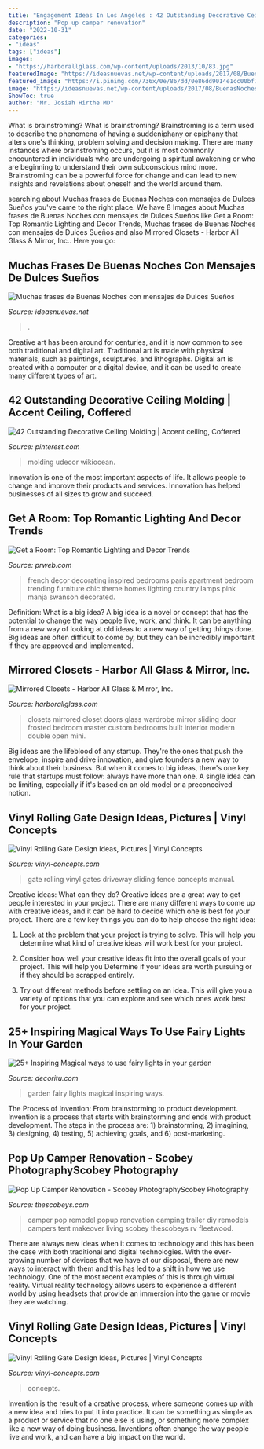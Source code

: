 ```yaml
---
title: "Engagement Ideas In Los Angeles : 42 Outstanding Decorative Ceiling Molding"
description: "Pop up camper renovation"
date: "2022-10-31"
categories:
- "ideas"
tags: ["ideas"]
images:
- "https://harborallglass.com/wp-content/uploads/2013/10/83.jpg"
featuredImage: "https://ideasnuevas.net/wp-content/uploads/2017/08/BuenasNoches4001-500x889.jpg"
featured_image: "https://i.pinimg.com/736x/0e/86/dd/0e86dd9014e1cc00bf75a4a3e39084a0.jpg"
image: "https://ideasnuevas.net/wp-content/uploads/2017/08/BuenasNoches4001-500x889.jpg"
ShowToc: true
author: "Mr. Josiah Hirthe MD"
---
```



What is brainstroming?
What is brainstroming? Brainstroming is a term used to describe the phenomena of having a suddeniphany or epiphany that alters one's thinking, problem solving and decision making. There are many instances where brainstroming occurs, but it is most commonly encountered in individuals who are undergoing a spiritual awakening or who are beginning to understand their own subconscious mind more. Brainstroming can be a powerful force for change and can lead to new insights and revelations about oneself and the world around them.

	

		
searching about Muchas frases de Buenas Noches con mensajes de Dulces Sueños you've came to the right place. We have 8 Images about Muchas frases de Buenas Noches con mensajes de Dulces Sueños like Get a Room: Top Romantic Lighting and Decor Trends, Muchas frases de Buenas Noches con mensajes de Dulces Sueños and also Mirrored Closets - Harbor All Glass &amp; Mirror, Inc.. Here you go:
		
    
## Muchas Frases De Buenas Noches Con Mensajes De Dulces Sueños

<img loading=lazy src="https://ideasnuevas.net/wp-content/uploads/2017/08/BuenasNoches4001-500x889.jpg" onerror="this.onerror=null;this.src='https://tse2.mm.bing.net/th?id=OIP.q-mWeJrCUomQ_3no8CHUQAHaNK&amp;pid=15.1';" alt="Muchas frases de Buenas Noches con mensajes de Dulces Sueños">

_Source: ideasnuevas.net_

>. 

	

Creative art has been around for centuries, and it is now common to see both traditional and digital art. Traditional art is made with physical materials, such as paintings, sculptures, and lithographs. Digital art is created with a computer or a digital device, and it can be used to create many different types of art.

    
## 42 Outstanding Decorative Ceiling Molding | Accent Ceiling, Coffered

<img loading=lazy src="https://i.pinimg.com/736x/0e/86/dd/0e86dd9014e1cc00bf75a4a3e39084a0.jpg" onerror="this.onerror=null;this.src='https://tse1.mm.bing.net/th?id=OIP.iQRFXc4p0nBPT0bsfOWaVwHaLH&amp;pid=15.1';" alt="42 Outstanding Decorative Ceiling Molding | Accent ceiling, Coffered">

_Source: pinterest.com_

>molding udecor wikiocean. 

	

Innovation is one of the most important aspects of life. It allows people to change and improve their products and services. Innovation has helped businesses of all sizes to grow and succeed.

    
## Get A Room: Top Romantic Lighting And Decor Trends

<img loading=lazy src="http://ww1.prweb.com/prfiles/2013/01/29/10375548/french-style-decorating.jpg" onerror="this.onerror=null;this.src='https://tse4.mm.bing.net/th?id=OIP.FIX5Uz3ipkri728pRejmaAHaJ3&amp;pid=15.1';" alt="Get a Room: Top Romantic Lighting and Decor Trends">

_Source: prweb.com_

>french decor decorating inspired bedrooms paris apartment bedroom trending furniture chic theme homes lighting country lamps pink manja swanson decorated. 

	

Definition: What is a big idea?
A big idea is a novel or concept that has the potential to change the way people live, work, and think. It can be anything from a new way of looking at old ideas to a new way of getting things done. Big ideas are often difficult to come by, but they can be incredibly important if they are approved and implemented.

    
## Mirrored Closets - Harbor All Glass &amp; Mirror, Inc.

<img loading=lazy src="https://harborallglass.com/wp-content/uploads/2013/10/83.jpg" onerror="this.onerror=null;this.src='https://tse3.mm.bing.net/th?id=OIP.JSaSN4fJn6sUTPMOFPAD_wHaJ4&amp;pid=15.1';" alt="Mirrored Closets - Harbor All Glass &amp; Mirror, Inc.">

_Source: harborallglass.com_

>closets mirrored closet doors glass wardrobe mirror sliding door frosted bedroom master custom bedrooms built interior modern double open mini. 

	

Big ideas are the lifeblood of any startup. They're the ones that push the envelope, inspire and drive innovation, and give founders a new way to think about their business. But when it comes to big ideas, there's one key rule that startups must follow: always have more than one. A single idea can be limiting, especially if it's based on an old model or a preconceived notion.

    
## Vinyl Rolling Gate Design Ideas, Pictures | Vinyl Concepts

<img loading=lazy src="https://vinyl-concepts.com/wp-content/uploads/2016/06/vinyl-rolling-gate-12.jpg" onerror="this.onerror=null;this.src='https://tse4.mm.bing.net/th?id=OIP.Y13GlfXhm568S_1PFEXcQAHaFj&amp;pid=15.1';" alt="Vinyl Rolling Gate Design Ideas, Pictures | Vinyl Concepts">

_Source: vinyl-concepts.com_

>gate rolling vinyl gates driveway sliding fence concepts manual. 

	

Creative ideas: What can they do?
Creative ideas are a great way to get people interested in your project. There are many different ways to come up with creative ideas, and it can be hard to decide which one is best for your project. There are a few key things you can do to help choose the right idea:
1. Look at the problem that your project is trying to solve. This will help you determine what kind of creative ideas will work best for your project.

2. Consider how well your creative ideas fit into the overall goals of your project. This will help you Determine if your ideas are worth pursuing or if they should be scrapped entirely.

3. Try out different methods before settling on an idea. This will give you a variety of options that you can explore and see which ones work best for your project.


    
## 25+ Inspiring Magical Ways To Use Fairy Lights In Your Garden

<img loading=lazy src="https://decoritu.com/wp-content/uploads/2020/08/25-Inspiring-Magical-ways-to-use-fairy-lights-in-your-garden-5.jpg" onerror="this.onerror=null;this.src='https://tse4.mm.bing.net/th?id=OIP.LeTxO_on5CGzBDH9MyWMoQHaJ4&amp;pid=15.1';" alt="25+ Inspiring Magical ways to use fairy lights in your garden">

_Source: decoritu.com_

>garden fairy lights magical inspiring ways. 

	

The Process of Invention: From brainstorming to product development.
Invention is a process that starts with brainstorming and ends with product development. The steps in the process are: 1) brainstorming, 2) imagining, 3) designing, 4) testing, 5) achieving goals, and 6) post-marketing.

    
## Pop Up Camper Renovation - Scobey PhotographyScobey Photography

<img loading=lazy src="http://thescobeys.com/wp-content/uploads/2018/05/PopUpCamper_0005-684x1024.jpg" onerror="this.onerror=null;this.src='https://tse4.mm.bing.net/th?id=OIP.P52zmVa8poKt2s-XDeEdWQHaLF&amp;pid=15.1';" alt="Pop Up Camper Renovation - Scobey PhotographyScobey Photography">

_Source: thescobeys.com_

>camper pop remodel popup renovation camping trailer diy remodels campers tent makeover living scobey thescobeys rv fleetwood. 

	

There are always new ideas when it comes to technology and this has been the case with both traditional and digital technologies. With the ever-growing number of devices that we have at our disposal, there are new ways to interact with them and this has led to a shift in how we use technology. One of the most recent examples of this is through virtual reality. Virtual reality technology allows users to experience a different world by using headsets that provide an immersion into the game or movie they are watching.

    
## Vinyl Rolling Gate Design Ideas, Pictures | Vinyl Concepts

<img loading=lazy src="https://vinyl-concepts.com/wp-content/uploads/2016/06/vinyl-rolling-gate-06.jpg" onerror="this.onerror=null;this.src='https://tse1.mm.bing.net/th?id=OIP.M67fRVOES6NjYEQlw7SOkQHaFj&amp;pid=15.1';" alt="Vinyl Rolling Gate Design Ideas, Pictures | Vinyl Concepts">

_Source: vinyl-concepts.com_

>concepts. 

	

Invention is the result of a creative process, where someone comes up with a new idea and tries to put it into practice. It can be something as simple as a product or service that no one else is using, or something more complex like a new way of doing business. Inventions often change the way people live and work, and can have a big impact on the world.

